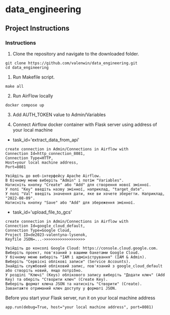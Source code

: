 # data_engineering

## Project Instructions

### Instructions

1. Clone the repository and navigate to the downloaded folder.
```	
git clone https://github.com/valenwin/data_engineering.git
cd data_engineering
```

1. Run Makefile script.
```	
make all
```
2. Run AirFlow locally
```	
docker compose up
```
3. Add AUTH_TOKEN value to Admin/Variables

4. Connect Airflow docker container with Flask server using address of your local machine

- task_id='extract_data_from_api'
```	
create connection in Admin/Connections in Airflow with 
Connection Id=http_connection_8081,
Connection Type=HTTP,
Host=your local machine address,
Port=8081
```
```	
Увійдіть до веб-інтерфейсу Apache Airflow.
В бічному меню виберіть "Admin" і потім "Variables".
Натисніть кнопку "Create" або "Add" для створення нової змінної.
У полі "Key" введіть назву змінної, наприклад, "target_date".
У полі "Val" введіть значення дати, яке ви хочете зберегти. Наприклад, "2022-08-09".
Натисніть кнопку "Save" або "Add" для збереження змінної.
```

- task_id='upload_file_to_gcs'
```	
create connection in Admin/Connections in Airflow with 
Connection Id=google_cloud_default,
Connection Type=Google Cloud,
Project ID=de2023-valentyna-lysenok,
Keyfile JSON=...->>>>>>>>>>>>>>>>>>

Увійдіть до консолі Google Cloud: https://console.cloud.google.com.
Виберіть проект, пов'язаний з вашими бакетами Google Cloud.
У бічному меню виберіть "IAM і адміністрування" (IAM & Admin).
Виберіть "Сервісні облікові записи" (Service Accounts).
Знайдіть службовий обліковий запис, пов'язаний з google_cloud_default або створіть новий, якщо потрібно.
У розділі "Ключі" (Keys) облікового запису виберіть "Додати ключ" (Add Key) та оберіть "Створити ключ" (Create Key).
Виберіть формат ключа JSON та натисніть "Створити" (Create).
Завантажте отриманий ключ доступу у форматі JSON.
```

Before you start your Flask server, run it on your local machine address
```	
app.run(debug=True, host="your local machine address", port=8081)
```
